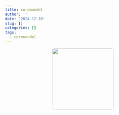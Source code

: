 ```yaml
---
title: coromandel
author: ''
date: '2024-12-10'
slug: []
categories: []
tags:
  - coromandel
---
```



<style type="text/css">


a:hover{
color: #446478;
padding:5px;

}

body,
html {
  width: 100%;
  height: 100%;
  font-family: sans-serif;
}


p{
text-align: left;
}

h2{
text-align: left;
}


h3{
text-align: left;
}

h4{
text-align: center;
}

h5{
text-align: center;
}



img {
  border-radius: 6px;
}

</style>

<body>


<p></p>

<center>

<img src="images/footsteps.png" alt="" width="200px" height="200px"/>

 

</center>

</body>
</head>
</html>



